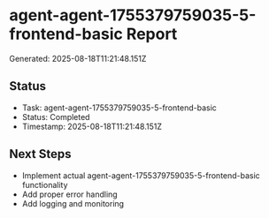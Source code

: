 # agent-agent-1755379759035-5-frontend-basic Report

Generated: 2025-08-18T11:21:48.151Z

## Status
- Task: agent-agent-1755379759035-5-frontend-basic
- Status: Completed
- Timestamp: 2025-08-18T11:21:48.151Z

## Next Steps
- Implement actual agent-agent-1755379759035-5-frontend-basic functionality
- Add proper error handling
- Add logging and monitoring
